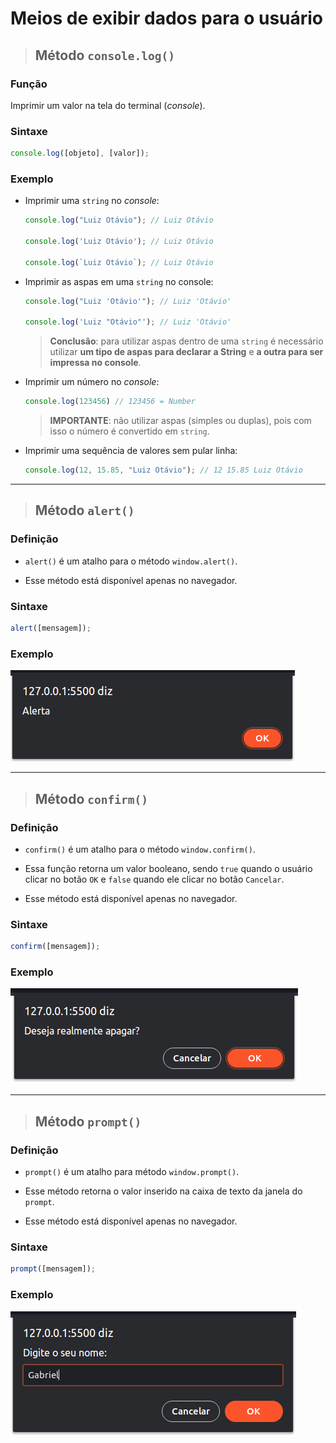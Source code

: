 # Meios de exibir dados para o usuário

> ## Método `console.log()`

### **Função**

Imprimir um valor na tela do terminal (*console*).

### **Sintaxe**

```js
console.log([objeto], [valor]);
```

### **Exemplo**

* Imprimir uma `string` no *console*:

  ```js
  console.log("Luiz Otávio"); // Luiz Otávio
  
  console.log('Luiz Otávio'); // Luiz Otávio

  console.log(`Luiz Otávio`); // Luiz Otávio
  ```

* Imprimir as aspas em uma `string` no console:

  ```js
  console.log("Luiz 'Otávio'"); // Luiz 'Otávio'

  console.log('Luiz "Otávio"'); // Luiz 'Otávio'
  ```

  > **Conclusão**: para utilizar aspas dentro de uma `string` é necessário utilizar **um tipo de aspas para declarar a String** e **a outra para ser impressa no console**.

* Imprimir um número no *console*:

  ```js
  console.log(123456) // 123456 = Number
  ```

  > **IMPORTANTE**: não utilizar aspas (simples ou duplas), pois com isso o número é convertido em `string`.

* Imprimir uma sequência de valores sem pular linha:

  ```js
  console.log(12, 15.85, "Luiz Otávio"); // 12 15.85 Luiz Otávio
  ```

---

> ## Método `alert()`

### **Definição**

* `alert()` é um atalho para o método `window.alert()`.

* Esse método está disponível apenas no navegador.

### **Sintaxe**

```js
alert([mensagem]);
```

### **Exemplo**

![](../assets/representacao-alert.png)

---

> ## Método `confirm()`

### **Definição**

* `confirm()` é um atalho para o método `window.confirm()`.

* Essa função retorna um valor booleano, sendo `true` quando o usuário clicar no botão `OK` e `false` quando ele clicar no botão `Cancelar`.

* Esse método está disponível apenas no navegador.

### **Sintaxe**

```js
confirm([mensagem]);
```

### **Exemplo**

![](../assets/representacao-confirm.png)

---

> ## Método `prompt()`

### **Definição**

* `prompt()` é um atalho para método `window.prompt()`.

* Esse método retorna o valor inserido na caixa de texto da janela do `prompt`.

* Esse método está disponível apenas no navegador.

### **Sintaxe**

```js
prompt([mensagem]);
```

### **Exemplo**

![](../assets/representacao-prompt.png)